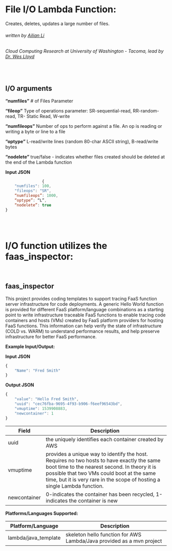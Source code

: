 #  File I/O Lambda Function:
Creates, deletes, updates a large number of files.
<br/>

###### written by [Ailian Li](https://github.com/ailian16) 
###### Cloud Computing Research at University of Washington - Tacoma, lead by [Dr. Wes Lloyd](https://github.com/wlloyduw)
<br/>

##  I/O arguments
**“numfiles”**	# of Files Parameter

**“fileop”** 	Type of operations parameter: SR-sequential-read, RR-random-read, TR- Static Read,  W-write
		
**“numfileops”**	Number of ops to perform against a file.  An op is reading or writing a byte or line to a file

 **“optype”**	L-read/write lines (random 80-char ASCII string), B-read/write bytes

**“nodelete”**	true/false - indicates whether files created should be deleted at the end of the Lambda function

**Input JSON**
```javascript
         		{
	"numfiles": 100,
	"fileops": "SR",
	“numfileops”: 1000,
	“optype”: “L”,
	“nodelete”: true
}
```

<br/><br/>

# I/O function utilizes the faas_inspector:<br/><br/>


## faas_inspector

This project provides coding templates to support tracing FaaS function server infrastructure for code deployments.
A generic Hello World function is provided for different FaaS platform/language combinations as a starting point to write infrastructure traceable FaaS functions to enable tracing code containers and hosts (VMs) created by FaaS platform providers for hosting FaaS functions.  This information can help verify the state of infrastructure (COLD vs. WARM) to understand performance results, and help preserve infrastructure for better FaaS performance.

__**Example Input/Output:**__

**Input JSON**
```javascript
{
	"Name": "Fred Smith"
}
```

**Output JSON**
```javascript
{
	"value": "Hello Fred Smith",
	"uuid": "cec76fba-9695-4f93-b906-f6eef96543bd",
	"vmuptime": 1539908883,
	"newcontainer": 1
}
```
| **Field** | **Description** |
| --------- | --------------- |
| uuid | the uniquely identifies each container created by AWS |
| vmuptime | provides a unique way to identify the host.  Requires no two hosts to have exactly the same boot time to the nearest second.  In theory it is possible that two VMs could boot at the same time, but it is very rare in the scope of hosting a single Lambda function. |
| newcontainer | 0-indicates the container has been recycled, 1-indicates the container is new |

**Platforms/Languages Supported:**

| **Platform/Language** | **Description** |
| --------------------- | --------------- |
| lambda/java_template | skeleton hello function for AWS Lambda/Java provided as a mvn project |
